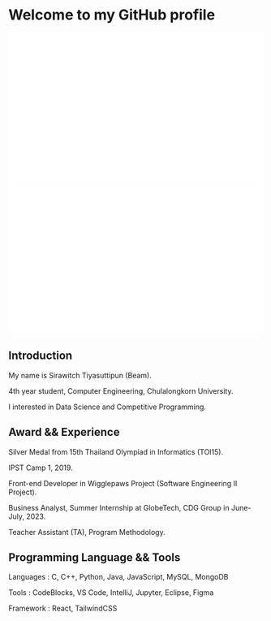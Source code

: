 # Welcome to my GitHub profile
![](https://raw.githubusercontent.com/sirawitch/github-stats/master/generated/overview.svg#gh-light-mode-only)
![](https://raw.githubusercontent.com/sirawitch/github-stats/master/generated/languages.svg#gh-light-mode-only)

## Introduction
My name is Sirawitch Tiyasuttipun (Beam).

4th year student, Computer Engineering, Chulalongkorn University.

I interested in Data Science and Competitive Programming.

## Award && Experience
Silver Medal from 15th Thailand Olympiad in Informatics (TOI15).

IPST Camp 1, 2019.

Front-end Developer in Wigglepaws Project (Software Engineering II Project).

Business Analyst, Summer Internship at GlobeTech, CDG Group in June-July, 2023.

Teacher Assistant (TA), Program Methodology.

## Programming Language && Tools

Languages : C, C++, Python, Java, JavaScript, MySQL, MongoDB

Tools : CodeBlocks, VS Code, IntelliJ, Jupyter, Eclipse, Figma

Framework : React, TailwindCSS

